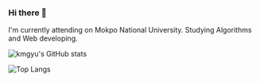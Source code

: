 ### Hi there 👋

I'm currently attending on Mokpo National University.
Studying Algorithms and Web developing.

![kmgyu's GitHub stats](https://github-readme-stats.vercel.app/api?username=kmgyu&show=reviews,discussions_started,discussions_answered,prs_merged,prs_merged_percentage&theme=dark)

![Top Langs](https://github-readme-stats.vercel.app/api/top-langs/?username=kmgyu&langs_count=8&theme=dark)

<!--
**kmgyu/kmgyu** is a ✨ _special_ ✨ repository because its `README.md` (this file) appears on your GitHub profile.

Here are some ideas to get you started:

- 🔭 I’m currently working on ...
- 🌱 I’m currently learning ...
- 👯 I’m looking to collaborate on ...
- 🤔 I’m looking for help with ...
- 💬 Ask me about ...
- 📫 How to reach me: ...
- 😄 Pronouns: ...
- ⚡ Fun fact: ...
-->
